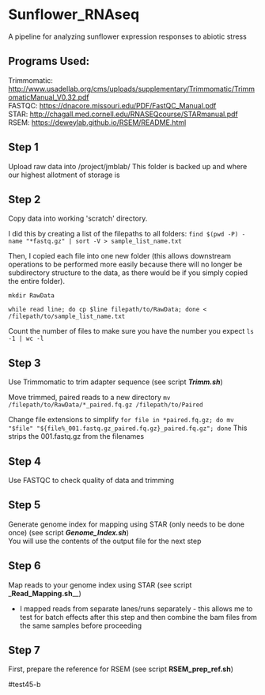# Sunflower_RNAseq
A pipeline for analyzing sunflower expression responses to abiotic stress

## Programs Used:  
Trimmomatic: http://www.usadellab.org/cms/uploads/supplementary/Trimmomatic/TrimmomaticManual_V0.32.pdf  
FASTQC: https://dnacore.missouri.edu/PDF/FastQC_Manual.pdf  
STAR: http://chagall.med.cornell.edu/RNASEQcourse/STARmanual.pdf  
RSEM: https://deweylab.github.io/RSEM/README.html

## Step 1
Upload raw data into /project/jmblab/
This folder is backed up and where our highest allotment of storage is

## Step 2
Copy data into working 'scratch' directory.

I did this by creating a list of the filepaths to all folders: `find $(pwd -P) -name "*fastq.gz" | sort -V > sample_list_name.txt`

Then, I copied each file into one new folder (this allows downstream operations to be performed more easily because there will no longer be subdirectory structure to the data, as there would be if you simply copied the entire folder).

`mkdir RawData`

`while read line;
do cp $line filepath/to/RawData; done < /filepath/to/sample_list_name.txt`

Count the number of files to make sure you have the number you expect
`ls -1 | wc -l`

## Step 3
Use Trimmomatic to trim adapter sequence (see script _**Trimm.sh**_)

Move trimmed, paired reads to a new directory
`mv /filepath/to/RawData/*_paired.fq.gz /filepath/to/Paired`

Change file extensions to simplify
`for file in *paired.fq.gz; do mv "$file" "${file%_001.fastq.gz_paired.fq.gz}_paired.fq.gz"; done`
This strips the 001.fastq.gz from the filenames

## Step 4
Use FASTQC to check quality of data and trimming

## Step 5
Generate genome index for mapping using STAR (only needs to be done once) (see script _**Genome_Index.sh**_)  
You will use the contents of the output file for the next step

## Step 6
Map reads to your genome index using STAR (see script _**Read_Mapping.sh**__)
  - I mapped reads from separate lanes/runs separately - this allows me to test for batch effects after this step and then combine the bam files from the same samples before proceeding

## Step 7
First, prepare the reference for RSEM (see script __**RSEM_prep_ref.sh**__)

#test45-b
